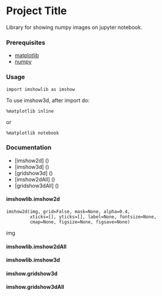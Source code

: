 # Project Title

Library for showing numpy images on jupyter notebook.

### Prerequisites

* [matplotlib](https://matplotlib.org/)
* [numpy](https://numpy.org/)

### Usage
```
import imshowlib as imshow
```
To use imshow3d, after import do:
```
%matplotlib inline
```
or
```
%matplotlib notebook
```
### Documentation
* [imshow2d] ()
* [imshow3d] ()
* [gridshow3d] ()
* [imshow2dAll] ()
* [gridshow3dAll] ()


#### imshowlib.imshow2d
```
imshow2d(img, grid=False, mask=None, alpha=0.4, 
         xticks=[], yticks=[], label=None, fontsize=None, 
         cmap=None, figsize=None, figsave=None)
```
img


#### imshowlib.imshow2dAll

#### imshowlib.imshow3d

#### imshow.gridshow3d

#### imshow.gridshow3dAll
